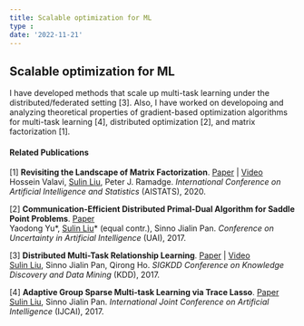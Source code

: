 ```yaml
---
title: Scalable optimization for ML
type : 
date: '2022-11-21'
---
```

## Scalable optimization for ML

I have developed methods that scale up multi-task learning under the  distributed/federated setting [3]. Also, I have worked on developoing and analyzing theoretical properties of gradient-based optimization algorithms for multi-task learning [4], distributed optimization [2], and matrix factorization [1]. 

#### Related Publications

[1] **Revisiting the Landscape of Matrix Factorization**. [Paper](http://proceedings.mlr.press/v108/valavi20a.html) | [Video](https://slideslive.com/38930097/revisiting-the-landscape-of-matrix-factorization?ref=search-presentations-Revisiting+the+Landscape+of+Matrix+Factorization)\
Hossein Valavi, <ins>Sulin Liu</ins>, Peter J. Ramadge. *International Conference on Artificial Intelligence and Statistics* (AISTATS), 2020. 

[2] **Communication-Efficient Distributed Primal-Dual Algorithm for Saddle Point Problems**. [Paper](http://auai.org/uai2017/proceedings/papers/286.pdf)\
Yaodong Yu*, <ins>Sulin Liu</ins>* (equal contr.), Sinno Jialin Pan. *Conference on Uncertainty in Artificial Intelligence* (UAI), 2017. 


[3] **Distributed Multi-Task Relationship Learning**. [Paper](https://arxiv.org/abs/1612.04022) | [Video](https://www.youtube.com/watch?v=az3jbBl-zXI)\
<ins>Sulin Liu</ins>, Sinno Jialin Pan, Qirong Ho. *SIGKDD Conference on Knowledge Discovery and Data Mining* (KDD), 2017. 

[4] **Adaptive Group Sparse Multi-task Learning via Trace Lasso**. [Paper](https://www.ijcai.org/Proceedings/2017/328)\
<ins>Sulin Liu</ins>, Sinno Jialin Pan. *International Joint Conference on Artificial Intelligence* (IJCAI), 2017.